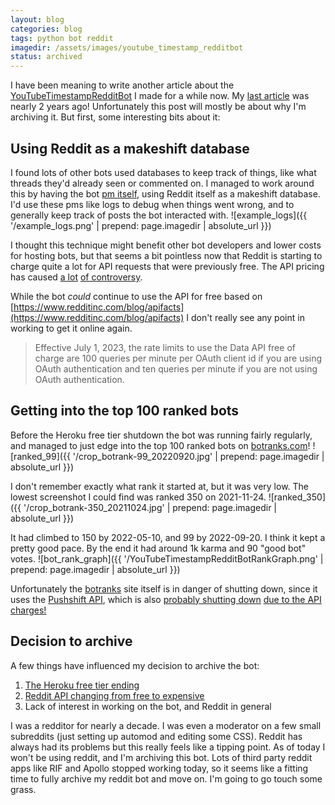 ```yaml
---
layout: blog
categories: blog
tags: python bot reddit
imagedir: /assets/images/youtube_timestamp_redditbot
status: archived
---
```


I have been meaning to write another article about the [YouTubeTimestampRedditBot](https://github.com/ConorSheehan1/YouTubeTimestampRedditBot) I made for a while now. My [last article]({{site.url}}/personal/2021/09/16/youtube-timestamp-reddit-bot.html) was nearly 2 years ago!
Unfortunately this post will mostly be about why I'm archiving it. But first, some interesting bits about it:

## Using Reddit as a makeshift database
I found lots of other bots used databases to keep track of things, like what threads they'd already seen or commented on. I managed to work around this by having the bot [pm itself](https://github.com/ConorSheehan1/YouTubeTimestampRedditBot/blob/e51b976e2c772dcfcea622217b074030c82c2b8a/src/bot.py#L93), using Reddit itself as a makeshift database. I'd use these pms like logs to debug when things went wrong, and to generally keep track of posts the bot interacted with.
![example_logs]({{ '/example_logs.png' | prepend: page.imagedir | absolute_url  }})

I thought this technique might benefit other bot developers and lower costs for hosting bots, but that seems a bit pointless now that Reddit is starting to charge quite a lot for API requests that were previously free. The API pricing has caused [a lot](https://www.reddit.com/r/redditisfun/comments/144gmfq/rif_will_shut_down_on_june_30_2023_in_response_to/) [of controversy](https://www.reddit.com/r/apolloapp/comments/13ws4w3/had_a_call_with_reddit_to_discuss_pricing_bad/).

While the bot _could_ continue to use the API for free based on [https://www.redditinc.com/blog/apifacts](https://www.redditinc.com/blog/apifacts) I don't really see any point in working to get it online again.
> Effective July 1, 2023, the rate limits to use the Data API free of charge are 100 queries per minute per OAuth client id if you are using OAuth authentication and ten queries per minute if you are not using OAuth authentication. 

## Getting into the top 100 ranked bots
Before the Heroku free tier shutdown the bot was running fairly regularly, and managed to just edge into the top 100 ranked bots on [botranks.com](https://botranks.com/?bot=YouTubeTimestampBot)!
![ranked_99]({{ '/crop_botrank-99_20220920.jpg' | prepend: page.imagedir | absolute_url  }})

I don't remember exactly what rank it started at, but it was very low. The lowest screenshot I could find was ranked 350 on 2021-11-24.
![ranked_350]({{ '/crop_botrank-350_20211024.jpg' | prepend: page.imagedir | absolute_url  }})

It had climbed to 150 by 2022-05-10, and 99 by 2022-09-20. I think it kept a pretty good pace. By the end it had around 1k karma and 90 "good bot" votes.
![bot_rank_graph]({{ '/YouTubeTimestampRedditBotRankGraph.png' | prepend: page.imagedir | absolute_url  }})

Unfortunately the [botranks](ttps://botranks.com) site itself is in danger of shutting down, since it uses the [Pushshift API](https://pushshift.io/), which is also [probably shutting down](https://www.reddit.com/r/modnews/comments/134tjpe/reddit_data_api_update_changes_to_pushshift_access/) [due to the API charges!](https://www.reddit.com/r/pushshift/comments/13mhuzq/api_has_been_taken_down/)


## Decision to archive
A few things have influenced my decision to archive the bot:
1. [The Heroku free tier ending](https://blog.heroku.com/next-chapter)
2. [Reddit API changing from free to expensive](https://www.cnbc.com/2023/06/16/reddit-in-crisis-as-prominent-moderators-protest-api-price-increase.html)
3. Lack of interest in working on the bot, and Reddit in general

I was  a redditor for nearly a decade. I was even a moderator on a few small subreddits (just setting up automod and editing some CSS). Reddit has always had its problems but this really feels like a tipping point. As of today I won't be using reddit, and I'm archiving this bot. Lots of third party reddit apps like RIF and Apollo stopped working today, so it seems like a fitting time to fully archive my reddit bot and move on. I'm going to go touch some grass.